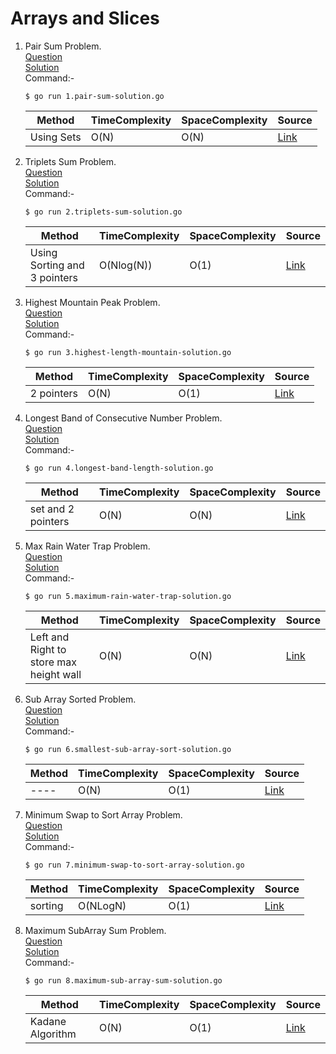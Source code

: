 # Arrays and Slices
1. Pair Sum Problem. 
   <br /> [Question](/1.%20Arrays%20and%20Slices/docs/1.pair-sum-question.jpg)
   <br /> [Solution](/1.%20Arrays%20and%20Slices/1.pair-sum-solution.go)
   <br /> Command:-
   ```shell
   $ go run 1.pair-sum-solution.go
   ```

   | Method | TimeComplexity | SpaceComplexity | Source |
   |---|---|---|---|
   | Using Sets | O(N) | O(N) | [Link](/1.%20Arrays%20and%20Slices/1.pair-sum-solution.go) |
   
2. Triplets Sum Problem.
   <br /> [Question](/1.%20Arrays%20and%20Slices/docs/2.triplets-sum-question.jpg)
   <br /> [Solution](/1.%20Arrays%20and%20Slices/2.triplets-sum-solution.go)
   <br /> Command:-
   ```shell
   $ go run 2.triplets-sum-solution.go
   ```

   | Method | TimeComplexity | SpaceComplexity | Source |
   |---|---|---|---|
   | Using Sorting and 3 pointers | O(Nlog(N)) | O(1) | [Link](/1.%20Arrays%20and%20Slices/2.triplets-sum-solution.go) |   

3. Highest Mountain Peak Problem.
   <br /> [Question](/1.%20Arrays%20and%20Slices/docs/3.highest-length-mountain-question.jpg)
   <br /> [Solution](/1.%20Arrays%20and%20Slices/3.highest-length-mountain-solution.go)
   <br /> Command:-
    ```shell
    $ go run 3.highest-length-mountain-solution.go
    ```
 
    | Method | TimeComplexity | SpaceComplexity | Source |
    |---|---|---|---|
    | 2 pointers | O(N) | O(1) | [Link](/1.%20Arrays%20and%20Slices/3.highest-length-mountain-solution.go) |
    
4. Longest Band of Consecutive Number Problem.
   <br /> [Question](/1.%20Arrays%20and%20Slices/docs/4.longest-band-length-question.jpg)
   <br /> [Solution](/1.%20Arrays%20and%20Slices/4.longest-band-length-solution.go)
    <br /> Command:-
     ```shell
     $ go run 4.longest-band-length-solution.go
     ```
  
     | Method | TimeComplexity | SpaceComplexity | Source |
     |---|---|---|---|
     | set and 2 pointers | O(N) | O(N) | [Link](/1.%20Arrays%20and%20Slices/4.longest-band-length-solution.go) |  

5. Max Rain Water Trap Problem.
   <br /> [Question](/1.%20Arrays%20and%20Slices/docs/5.maximum-rain-water-trap-question.jpg)
   <br /> [Solution](/1.%20Arrays%20and%20Slices/5.maximum-rain-water-trap-solution.go)
    <br /> Command:-
     ```shell
     $ go run 5.maximum-rain-water-trap-solution.go
     ```
  
     | Method | TimeComplexity | SpaceComplexity | Source |
     |---|---|---|---|
     | Left and Right to store max height wall | O(N) | O(N) | [Link](/1.%20Arrays%20and%20Slices/5.maximum-rain-water-trap-solution.go) |   
     
6. Sub Array Sorted Problem.
   <br /> [Question](/1.%20Arrays%20and%20Slices/docs/6.smallest-sub-array-sort-question.jpg)
   <br /> [Solution](/1.%20Arrays%20and%20Slices/6.smallest-sub-array-sort-solution.go)
    <br /> Command:-
     ```shell
     $ go run 6.smallest-sub-array-sort-solution.go
     ```
  
     | Method | TimeComplexity | SpaceComplexity | Source |
     |---|---|---|---|
     | ---- | O(N) | O(1) | [Link](/1.%20Arrays%20and%20Slices/6.smallest-sub-array-sort-solution.go) |      
     
7. Minimum Swap to Sort Array Problem.
   <br /> [Question](/1.%20Arrays%20and%20Slices/docs/7.minimum-swap-to-sort-array-question.jpg)
   <br /> [Solution](/1.%20Arrays%20and%20Slices/7.minimum-swap-to-sort-array-solution.go)
    <br /> Command:-
     ```shell
     $ go run 7.minimum-swap-to-sort-array-solution.go
     ```
  
     | Method | TimeComplexity | SpaceComplexity | Source |
     |---|---|---|---|
     | sorting | O(NLogN) | O(1) | [Link](/1.%20Arrays%20and%20Slices/7.minimum-swap-to-sort-array-solution.go) |   
     
8. Maximum SubArray Sum Problem.
   <br /> [Question](/1.%20Arrays%20and%20Slices/docs/8.maximum-sub-array-sum-question.jpg)
   <br /> [Solution](/1.%20Arrays%20and%20Slices/8.maximum-sub-array-sum-solution.go)
    <br /> Command:-
     ```shell
     $ go run 8.maximum-sub-array-sum-solution.go
     ```
  
     | Method | TimeComplexity | SpaceComplexity | Source |
     |---|---|---|---|
     | Kadane Algorithm | O(N) | O(1) | [Link](/1.%20Arrays%20and%20Slices/8.maximum-sub-array-sum-solution.go) |                           